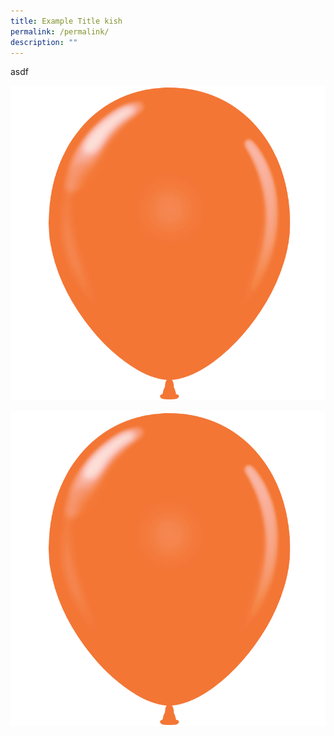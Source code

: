 ```yaml
---
title: Example Title kish
permalink: /permalink/
description: ""
---
```

asdf

![](/images/balloon%201.png)




![](/images/balloon%20final%20final%20v2.png)